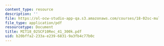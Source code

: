 ```yaml
---
content_type: resource
description: ''
file: https://ol-ocw-studio-app-qa.s3.amazonaws.com/courses/18-02sc-multivariable-calculus-fall-2010/b20bffa2233ae23968319a3fb4c77b0c_MIT18_02SCF10Rec_41_300k.pdf
file_type: application/pdf
resourcetype: Document
title: MIT18_02SCF10Rec_41_300k.pdf
uid: b20bffa2-233a-e239-6831-9a3fb4c77b0c
---
```

